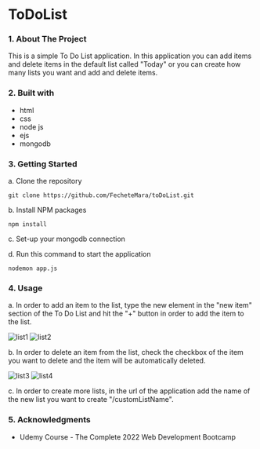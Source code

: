 # ToDoList

### 1. About The Project

This is a simple To Do List application. In this application you can add items and delete items in the default list called "Today" or you can create how many lists you want and add and delete items. 

### 2. Built with 
* html
* css
* node js
* ejs
* mongodb

### 3. Getting Started
a. Clone the repository

```
git clone https://github.com/FecheteMara/toDoList.git
```

b. Install NPM packages
```
npm install
```
c. Set-up your mongodb connection

d. Run this command to start the application
```
nodemon app.js
```
### 4. Usage

a. In order to add an item to the list, type the new element in the "new item" section of the To Do List and hit the "+" button in order to add the item to the list.

![list1](https://user-images.githubusercontent.com/62255218/200084911-88509c4c-a41f-4b46-b2dc-2493fac75a50.png)
![list2](https://user-images.githubusercontent.com/62255218/200084961-afb66cf6-d65d-4a78-96b8-67f876ad0544.png)

b. In order to delete an item from the list, check the checkbox of the item you want to delete and the item will be automatically deleted.

![list3](https://user-images.githubusercontent.com/62255218/200084986-962a0afb-f104-47ad-b0c5-4524fe7b81f0.png)
![list4](https://user-images.githubusercontent.com/62255218/200084999-756d7bf0-29e1-4489-889b-342ac5be31d2.png)


c. In order to create more lists, in the url of the application add the name of the new list you want to create "/customListName".

### 5. Acknowledgments

* Udemy Course - The Complete 2022 Web Development Bootcamp
